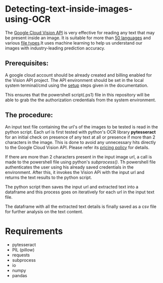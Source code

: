 # Detecting-text-inside-images-using-OCR

The [Google Cloud Vision API](https://cloud.google.com/vision) is very effective for reading any text that may be present inside an image. It is suitable for more than [50 languages](https://cloud.google.com/vision/docs/languages) and various [file types](https://cloud.google.com/vision/docs/supported-files).It uses machine learning to help us understand our images with industry-leading prediction accuracy.


## Prerequisites:
A google cloud account should be already created and billing enabled for the Vision API project. The API environment should be set in the local system terminal/cmd using the [setup](https://cloud.google.com/vision/docs/setup) steps given in the documentation. 

This ensures that the powershell script(.ps1) file in this repository will be able to grab the the authorization credentials from the system environment.

## The procedure:

An input text file containing the url's of the images to be tested is read in the python script. Each url is first tested with python's OCR library **pytesseract** for an initial check on presence of any text at all or presence if more than 2 characters in the image. This is done to avoid any unnecessary hits directly to the Google Cloud Vision API. Please refer its [pricing policy](https://cloud.google.com/vision/pricing) for details.

If there are more than 2 characters present in the input image url, a call is made to the powershell file using python's *subprocess()*. Th powershell file authenticates the user using his already saved credentials in the environment. After this, it invokes the Vision APi with the input url and returns the text results to the python script.

The python script then saves the input url and extracted text into a dataframe and this process goes on iteratively for each url in the input text file.

The dataframe with all the extracted text details is finally saved as a csv file for further analysis on the text content.

# Requirements
- pytesseract
- PIL (pillow)
- requests
- subprocess
- io
- numpy
- pandas

